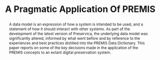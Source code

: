 ---
abstract: A data model is an expression of how a system is intended to be used, and
  a statement of how it should interact with other systems. As part of the development
  of the latest version of Preservica, the underlying data model was significantly
  altered, informed by what went before and by reference to the experiences and best
  practices distilled into the PREMIS Data Dictionary. This paper reports on some
  of the key decisions made in the application of the PREMIS concepts to an extant
  digital preservation system.
creators:
- O’Farrelly, Kevin
- Gairey, Alan
- Smith, Richard
- O’Sullivan, Jack
date: null
document_url: https://services.phaidra.univie.ac.at/api/object/o:1079786/download
grand_parent: iPRES
institutions: []
keywords: []
landing_page_url: https://phaidra.univie.ac.at/o:1079786
language: eng
layout: publication
license: CC BY 4.0 International
notes_url: null
parent: iPRES 2019
presentation_url: null
publication_type: paper
size: 404964
source_name: iPRES
title: 'A Pragmatic Application Of PREMIS '
year: 2019
---